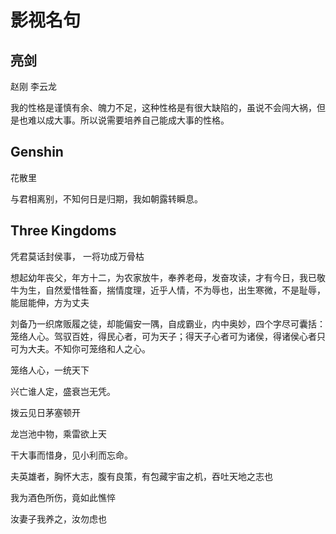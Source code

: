 # 影视名句

## 亮剑



赵刚 李云龙

我的性格是谨慎有余、魄力不足，这种性格是有很大缺陷的，虽说不会闯大祸，但是也难以成大事。所以说需要培养自己能成大事的性格。



## Genshin

 花散里

与君相离别，不知何日是归期，我如朝露转瞬息。

## Three Kingdoms

凭君莫话封侯事， 一将功成万骨枯



想起幼年丧父，年方十二，为农家放牛，奉养老母，发奋攻读，才有今日，我已敬牛为生，自然爱惜牲畜，揣情度理，近乎人情，不为辱也，出生寒微，不是耻辱，能屈能伸，方为丈夫



刘备乃一织席贩履之徒，却能偏安一隅，自成霸业，内中奥妙，四个字尽可囊括：笼络人心。驾驭百姓，得民心者，可为天子；得天子心者可为诸侯，得诸侯心者只可为大夫。不知你可笼络和人之心。

笼络人心，一统天下



兴亡谁人定，盛衰岂无凭。



拨云见日茅塞顿开



龙岂池中物，乘雷欲上天



干大事而惜身，见小利而忘命。



夫英雄者，胸怀大志，腹有良策，有包藏宇宙之机，吞吐天地之志也



我为酒色所伤，竟如此憔悴



汝妻子我养之，汝勿虑也



















